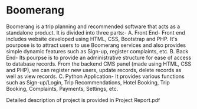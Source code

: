 # Boomerang

Boomerang is a trip planning and recommended software that acts as a standalone product. It is divided into three parts:-
A. Front End- Front end includes website developed using HTML, CSS, Bootstrap and PHP. It's pourpose is to attract users to use Boomerang services and also provides
              simple dynamic features such as Sign-up, register complaints, etc.
B. Back End- Its pourpse is to provide an administrative structure for ease of access to database records. From the backend CMS panel (made using HTML, CSS and PHP), we
             can register new users, update records, delete records as well as view records.
C. Python Application- It provides various functions such as Sign-up/Login, Trip Recommendations, Hotel Booking, Trip Booking, Complaints, Payments, Settings, etc.

Detailed description of project is provided in Project Report.pdf
